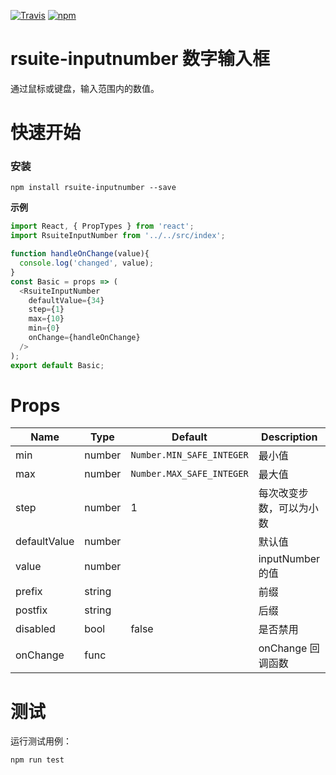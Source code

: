 [![Travis](https://img.shields.io/travis/rsuite/rsuite-inputnumber.svg)](https://travis-ci.org/rsuite/rsuite-inputnumber) [![npm](https://img.shields.io/npm/v/rsuite-inputnumber.svg)](https://www.npmjs.com/package/rsuite-inputnumber)
# rsuite-inputnumber 数字输入框
通过鼠标或键盘，输入范围内的数值。

# 快速开始
### 安装
```
npm install rsuite-inputnumber --save
```
**示例**

```javascript
import React, { PropTypes } from 'react';
import RsuiteInputNumber from '../../src/index';

function handleOnChange(value){
  console.log('changed', value);
}
const Basic = props => (
  <RsuiteInputNumber
    defaultValue={34}
    step={1}
    max={10}
    min={0}
    onChange={handleOnChange}
  />
);
export default Basic;

```

# Props

Name | Type | Default | Description |
---- | ---- | ------- | ----------- |
min  | number | `Number.MIN_SAFE_INTEGER` |  最小值
max  | number | `Number.MAX_SAFE_INTEGER` |  最大值
step | number | 1 | 每次改变步数，可以为小数
defaultValue | number |  | 默认值
value | number |  | inputNumber 的值
prefix | string |  | 前缀
postfix | string | | 后缀
disabled | bool | false | 是否禁用
onChange | func |  | onChange 回调函数

# 测试
运行测试用例：
```
npm run test
```

